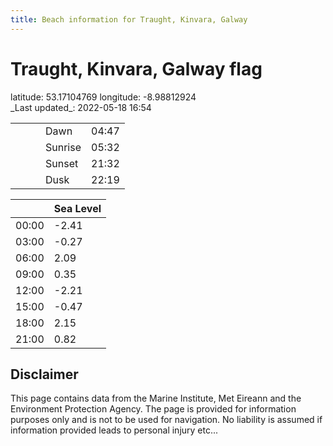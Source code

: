 ```yaml
---
title: Beach information for Traught, Kinvara, Galway
---
```

# Traught, Kinvara, Galway <span class="material-icons blue-flag">flag</span>

<div class="location-info">latitude: 53.17104769 longitude: -8.98812924</div>
<div class="met-eireann-warnings"></div>
_Last updated_: 2022-05-18 16:54

|   |   |   |   |   |
|---|---|---|---|---|
|   |   |   | Dawn  | 04:47 |
|   |   |   | Sunrise  | 05:32 |
|   |   |   | Sunset  | 21:32 |
|   |   |   | Dusk  | 22:19 |

<div></div>

|   | Sea Level  |
|---|---|
| 00:00 | -2.41 |
| 03:00 | -0.27 |
| 06:00 | 2.09 |
| 09:00 | 0.35 |
| 12:00 | -2.21 |
| 15:00 | -0.47 |
| 18:00 | 2.15 |
| 21:00 | 0.82 |

## Disclaimer

This page contains data from the Marine Institute,
Met Eireann and the Environment Protection Agency. The page is provided for
information purposes only and is not to be used for navigation. No liability
is assumed if information provided leads to personal injury etc...